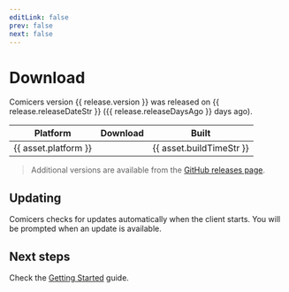 ```yaml
---
editLink: false
prev: false
next: false
---
```


<script setup>
import VPButton from "vitepress/dist/client/theme-default/components/VPButton.vue";
import { data as release } from '@theme/data/release.data'
</script>

# Download

Comicers version {{ release.version }} was released on {{ release.releaseDateStr }} ({{ release.releaseDaysAgo }} days ago).

<table class="downloadTable">
<thead>
<tr>
  <th>Platform</th>
  <th>Download</th>
  <th>Built</th>
</tr>
</thead>
<tbody>
<tr v-for="asset in release.assets" :key="asset.platform">
  <td>{{ asset.platform }}</td>
  <td><VPButton :href="asset.browser_download_url" :text="asset.name" theme="brand" /></td>
  <td>{{ asset.buildTimeStr }}</td>
</tr>
</tbody>
</table>

> Additional versions are available from the [GitHub releases page](https://github.com/xgi/comicers/releases).

## Updating

Comicers checks for updates automatically when the client starts. You will be prompted when an update is available.

## Next steps

Check the [Getting Started](./guides/getting-started) guide.


<style scoped>
.downloadTable {
  a {
    text-decoration: none;
  }
}
</style>